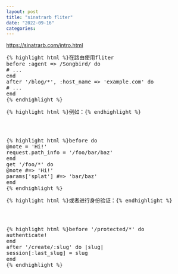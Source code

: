 ```yaml
---
layout: post
title: "sinatrarb fliter"
date: "2022-09-16"
categories: 
---
```

<p><a href="https://sinatrarb.com/intro.html">https://sinatrarb.com/intro.html</a></p>
<div class="language-ruby highlighter-rouge">
<pre class="highlight">
{% highlight html %}<span class="n">在路由使用fliter
before</span> <span class="ss">:agent</span> <span class="o">=&gt;</span> <span class="sr">/Songbird/</span> <span class="k">do</span>
<span class="c1"># ...</span>
<span class="k">end</span>
<span class="n">after</span> <span class="s1">&#39;/blog/*&#39;</span><span class="p">,</span> <span class="ss">:host_name</span> <span class="o">=&gt;</span> <span class="s1">&#39;example.com&#39;</span> <span class="k">do</span>
<span class="c1"># ...</span>
<span class="k">end</span>
{% endhighlight %}
<p>{% highlight html %}例如：{% endhighlight %}</p>
<div class="language-ruby highlighter-rouge">
<pre class="highlight">
{% highlight html %}<span class="n">before</span> <span class="k">do</span>
<span class="vi">@note</span> <span class="o">=</span> <span class="s1">&#39;Hi!&#39;</span>
<span class="n">request</span><span class="p">.</span><span class="nf">path_info</span> <span class="o">=</span> <span class="s1">&#39;/foo/bar/baz&#39;</span>
<span class="k">end</span>
<span class="n">get</span> <span class="s1">&#39;/foo/*&#39;</span> <span class="k">do</span>
<span class="vi">@note</span> <span class="c1">#=&gt; &#39;Hi!&#39;</span>
<span class="n">params</span><span class="p">[</span><span class="s1">&#39;splat&#39;</span><span class="p">]</span> <span class="c1">#=&gt; &#39;bar/baz&#39;</span>
<span class="k">end</span>
{% endhighlight %}
<p>{% highlight html %}<span class="k">或者进行身份验证：</span>{% endhighlight %}</p>
<div class="language-ruby highlighter-rouge">
<pre class="highlight">
{% highlight html %}<span class="n">before</span> <span class="s1">&#39;/protected/*&#39;</span> <span class="k">do</span>
<span class="n">authenticate!</span>
<span class="k">end</span>
<span class="n">after</span> <span class="s1">&#39;/create/:slug&#39;</span> <span class="k">do</span> <span class="o">|</span><span class="n">slug</span><span class="o">|</span>
<span class="n">session</span><span class="p">[</span><span class="ss">:last_slug</span><span class="p">]</span> <span class="o">=</span> <span class="n">slug</span>
<span class="k">end</span>
{% endhighlight %}
</div>
</div>
</div>
